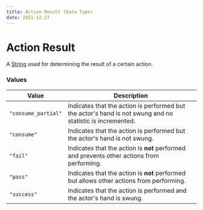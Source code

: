 ```yaml
---
title: Action Result (Data Type)
date: 2021-12-27
---
```


#   Action Result
A [String](string.md) used for determining the result of a certain action.


### Values

Value | Description
------|------------
`"consume_partial"` | Indicates that the action is performed but the actor's hand is not swung and no statistic is incremented.
`"consume"` | Indicates that the action is performed but the actor's hand is not swung.
`"fail"` | Indicates that the action is **not** performed and prevents other actions from performing.
`"pass"` | Indicates that the action is **not** performed but allows other actions from performing.
`"success"` | Indicates that the action is performed and the actor's hand is swung.
